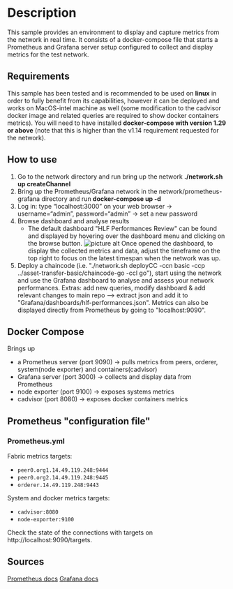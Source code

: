 # Description

This sample provides an environment to display and capture metrics from the network in real time. It consists of a docker-compose file that starts a Prometheus and Grafana server setup configured to collect and display metrics for the test network.

## Requirements

This sample has been tested and is recommended to be used on **linux** in order to fully benefit from its capabilities, however it can be deployed and works on MacOS-intel machine as well (some modification to the cadvisor docker image and related queries are required to show docker containers metrics).
You will need to have installed **docker-compose with version 1.29 or above** (note that this is higher than the v1.14 requirement requested for the network).

## How to use

1. Go to the network directory and run bring up the network **./network.sh up createChannel**
2. Bring up the Prometheus/Grafana network in the network/prometheus-grafana directory and run **docker-compose up -d**
3. Log in: type “localhost:3000” on your web browser -> username=“admin”, password=“admin” -> set a new password
4. Browse dashboard and analyse results
   - The default dashboard "HLF Performances Review" can be found and displayed by hovering over the dashboard menu and clicking on the browse button.
   ![picture alt]("https://user-images.githubusercontent.com/86831094/149115445-5e5f6d95-ecc3-4b46-aadb-5c01148770b3.png "Title is optional")
   Once opened the dashboard, to display the collected metrics and data, adjust the timeframe on the top right to focus on the latest timespan when the network was up.
5. Deploy a chaincode (i.e. "./network.sh deployCC -ccn basic -ccp ../asset-transfer-basic/chaincode-go -ccl go"), start using the network and use the Grafana dashboard to analyse and assess your network performances.
Extras: add new queries, modify dashboard & add relevant changes to main repo --> extract json and add it to "Grafana/dashboards/hlf-performances.json".
Metrics can also be displayed directly from Prometheus by going to "localhost:9090".

## Docker Compose

Brings up

- a Prometheus server (port 9090) -> pulls metrics from peers, orderer, system(node exporter) and containers(cadvisor)
- Grafana server (port 3000) -> collects and display data from Prometheus
- node exporter (port 9100) -> exposes systems metrics
- cadvisor (port 8080) -> exposes docker containers metrics

## Prometheus "configuration file"

### Prometheus.yml

Fabric metrics targets:

- `peer0.org1.14.49.119.248:9444`
- `peer0.org2.14.49.119.248:9445`
- `orderer.14.49.119.248:9443`

System and docker metrics targets:

- `cadvisor:8080`
- `node-exporter:9100`

Check the state of the connections with targets on http://localhost:9090/targets.

## Sources

[Prometheus docs](https://prometheus.io/docs/introduction/overview/)
[Grafana docs](https://grafana.com/docs/)
